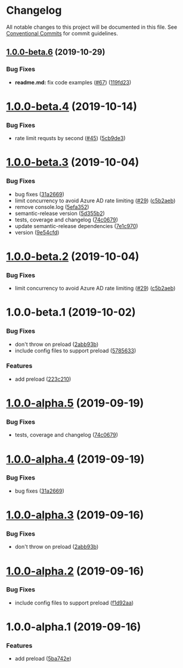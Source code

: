 # Changelog

All notable changes to this project will be documented in this file. See
[Conventional Commits](https://conventionalcommits.org) for commit guidelines.

## [1.0.0-beta.6](https://github.com/jazida-opensource/dotenv-azure/compare/v1.0.0...v1.0.0-beta.6@beta) (2019-10-29)


### Bug Fixes

* **readme.md:** fix code examples ([#67](https://github.com/jazida-opensource/dotenv-azure/issues/67)) ([119fd23](https://github.com/jazida-opensource/dotenv-azure/commit/119fd23))

# [1.0.0-beta.4](https://github.com/jazida-opensource/dotenv-azure/compare/v1.0.0-beta.3@beta...v1.0.0-beta.4@beta) (2019-10-14)


### Bug Fixes

* rate limit requsts by second ([#45](https://github.com/jazida-opensource/dotenv-azure/issues/45)) ([5cb9de3](https://github.com/jazida-opensource/dotenv-azure/commit/5cb9de3))

# [1.0.0-beta.3](https://github.com/jazida-opensource/dotenv-azure/compare/v1.0.0-beta.2@beta...v1.0.0-beta.3@beta) (2019-10-04)


### Bug Fixes

* bug fixes ([31a2669](https://github.com/jazida-opensource/dotenv-azure/commit/31a2669))
* limit concurrency to avoid Azure AD rate limiting ([#29](https://github.com/jazida-opensource/dotenv-azure/issues/29)) ([c5b2aeb](https://github.com/jazida-opensource/dotenv-azure/commit/c5b2aeb))
* remove console.log ([5efa352](https://github.com/jazida-opensource/dotenv-azure/commit/5efa352))
* semantic-release version ([5d355b2](https://github.com/jazida-opensource/dotenv-azure/commit/5d355b2))
* tests, coverage and changelog ([74c0679](https://github.com/jazida-opensource/dotenv-azure/commit/74c0679))
* update semantic-release dependencies ([7e1c970](https://github.com/jazida-opensource/dotenv-azure/commit/7e1c970))
* version ([9e54cfd](https://github.com/jazida-opensource/dotenv-azure/commit/9e54cfd))

# [1.0.0-beta.2](https://github.com/jazida-opensource/dotenv-azure/compare/v1.0.0-beta.1@beta...v1.0.0-beta.2@beta) (2019-10-04)


### Bug Fixes

* limit concurrency to avoid Azure AD rate limiting ([#29](https://github.com/jazida-opensource/dotenv-azure/issues/29)) ([c5b2aeb](https://github.com/jazida-opensource/dotenv-azure/commit/c5b2aeb))

# 1.0.0-beta.1 (2019-10-02)


### Bug Fixes

* don't throw on preload ([2abb93b](https://github.com/jazida-opensource/dotenv-azure/commit/2abb93b))
* include config files to support preload ([5785633](https://github.com/jazida-opensource/dotenv-azure/commit/5785633))


### Features

* add preload ([223c210](https://github.com/jazida-opensource/dotenv-azure/commit/223c210))

# [1.0.0-alpha.5](https://github.com/jazida-opensource/dotenv-azure/compare/v1.0.0-alpha.4@alpha...v1.0.0-alpha.5@alpha) (2019-09-19)


### Bug Fixes

* tests, coverage and changelog ([74c0679](https://github.com/jazida-opensource/dotenv-azure/commit/74c0679))

# [1.0.0-alpha.4](https://github.com/jazida-opensource/dotenv-azure/compare/v1.0.0-alpha.3@alpha...v1.0.0-alpha.4@alpha) (2019-09-19)


### Bug Fixes

* bug fixes ([31a2669](https://github.com/jazida-opensource/dotenv-azure/commit/31a2669))

# [1.0.0-alpha.3](https://github.com/jazida-opensource/dotenv-azure/compare/v1.0.0-alpha.2@alpha...v1.0.0-alpha.3@alpha) (2019-09-16)


### Bug Fixes

* don't throw on preload ([2abb93b](https://github.com/jazida-opensource/dotenv-azure/commit/2abb93b))

# [1.0.0-alpha.2](https://github.com/jazida-opensource/dotenv-azure/compare/v1.0.0-alpha.1@alpha...v1.0.0-alpha.2@alpha) (2019-09-16)


### Bug Fixes

* include config files to support preload ([f1d92aa](https://github.com/jazida-opensource/dotenv-azure/commit/f1d92aa))

# 1.0.0-alpha.1 (2019-09-16)


### Features

* add preload ([5ba742e](https://github.com/jazida-opensource/dotenv-azure/commit/5ba742e))
